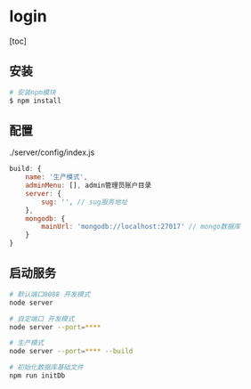 # login

[toc]

## 安装

```bash
# 安装npm模块
$ npm install
```

## 配置

./server/config/index.js

```js
build: {
    name: '生产模式',
    adminMenu: [], admin管理员账户目录
    server: {
        sug: '', // sug服务地址
    },
    mongodb: {
        mainUrl: 'mongodb://localhost:27017' // mongo数据库
    }
}
```

## 启动服务

```bash
# 默认端口8088 开发模式
node server

# 自定端口 开发模式
node server --port=****

# 生产模式
node server --port=**** --build

# 初始化数据库基础文件
npm run initDb
```
